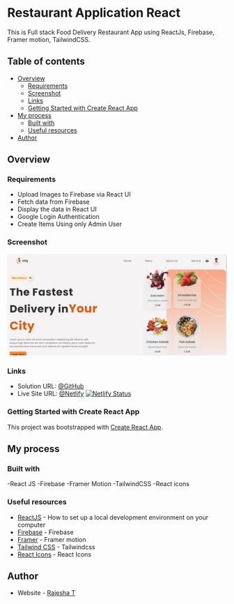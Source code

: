 # Restaurant Application React

This is Full stack Food Delivery Restaurant App using ReactJs, Firebase, Framer motion, TailwindCSS.

## Table of contents

- [Overview](#overview)
  - [Requirements](#requirements)
  - [Screenshot](#screenshot)
  - [Links](#links)
  - [Getting Started with Create React App](#getting-started-with-create-react-app)
- [My process](#my-process)
  - [Built with](#built-with)
  - [Useful resources](#useful-resources)
- [Author](#author)

## Overview

### Requirements

- Upload Images to Firebase via React UI
- Fetch data from Firebase
- Display the data in React UI
- Google Login Authentication
- Create Items Using only Admin User

### Screenshot

![screenshot](/src/screenshots/screenshot.jpeg)

### Links

- Solution URL: [@GitHub](https://github.com/RajeshxD/restaurantapp)
- Live Site URL: [@Netlify](https://restaurant-rajesha.netlify.app/)
  [![Netlify Status](https://api.netlify.com/api/v1/badges/bf32737d-afbf-4360-a315-fec90aa06de0/deploy-status)](https://restaurant-rajesha.netlify.app/)

### Getting Started with Create React App

This project was bootstrapped with [Create React App](https://github.com/facebook/create-react-app).

## My process

### Built with

-React JS
-Firebase
-Framer Motion
-TailwindCSS
-React icons

### Useful resources

- [ReactJS](https://reactjs.org/tutorial/tutorial.html) - How to set up a local development environment on your computer
- [Firebase](https://firebase.google.com/docs/web/setup) - Firebase
- [Framer](https://www.framer.com/docs/) - Framer motion
- [Tailwind CSS](https://tailwindcss.com/docs/installation) - Tailwindcss
- [React Icons](https://react-icons.github.io/react-icons/) - React Icons

## Author

- Website - [Rajesha T](https://rajesha.netlify.app/)
